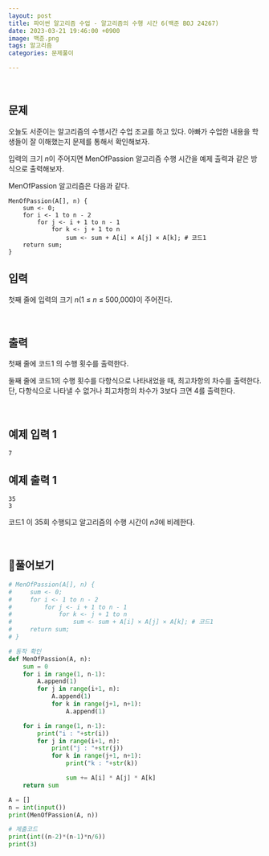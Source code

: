 ```yaml
---
layout: post
title: 파이썬 알고리즘 수업 - 알고리즘의 수행 시간 6(백준 BOJ 24267)
date: 2023-03-21 19:46:00 +0900
image: 백준.png
tags: 알고리즘
categories: 문제풀이

---
```


<br>

## 문제

오늘도 서준이는 알고리즘의 수행시간 수업 조교를 하고 있다. 아빠가 수업한 내용을 학생들이 잘 이해했는지 문제를 통해서 확인해보자.

입력의 크기 *n*이 주어지면 MenOfPassion 알고리즘 수행 시간을 예제 출력과 같은 방식으로 출력해보자.

MenOfPassion 알고리즘은 다음과 같다.

```
MenOfPassion(A[], n) {
    sum <- 0;
    for i <- 1 to n - 2
        for j <- i + 1 to n - 1
            for k <- j + 1 to n
                sum <- sum + A[i] × A[j] × A[k]; # 코드1
    return sum;
}
```

## 입력

첫째 줄에 입력의 크기 *n*(1 ≤ *n* ≤ 500,000)이 주어진다.

<br>

## 출력

첫째 줄에 코드1 의 수행 횟수를 출력한다.

둘째 줄에 코드1의 수행 횟수를 다항식으로 나타내었을 때, 최고차항의 차수를 출력한다. 단, 다항식으로 나타낼 수 없거나 최고차항의 차수가 3보다 크면 4를 출력한다.

<br>

## 예제 입력 1 

```
7
```

## 예제 출력 1 

```
35
3
```

코드1 이 35회 수행되고 알고리즘의 수행 시간이 *n3*에 비례한다.

<br>

## 📝풀어보기

``` python
# MenOfPassion(A[], n) {
#     sum <- 0;
#     for i <- 1 to n - 2
#         for j <- i + 1 to n - 1
#             for k <- j + 1 to n
#                 sum <- sum + A[i] × A[j] × A[k]; # 코드1
#     return sum;
# }

# 동작 확인
def MenOfPassion(A, n):
    sum = 0
    for i in range(1, n-1):
        A.append(1)
        for j in range(i+1, n):
            A.append(1)
            for k in range(j+1, n+1):
                A.append(1)

    for i in range(1, n-1):
        print("i : "+str(i))
        for j in range(i+1, n):
            print("j : "+str(j))
            for k in range(j+1, n+1):
                print("k : "+str(k))

                sum += A[i] * A[j] * A[k]
    return sum

A = []
n = int(input())
print(MenOfPassion(A, n))

# 제출코드
print(int((n-2)*(n-1)*n/6))
print(3)
```

